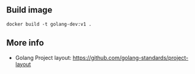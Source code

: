 ## Build image
```
docker build -t golang-dev:v1 .
```



## More info
- Golang Project layout: https://github.com/golang-standards/project-layout

